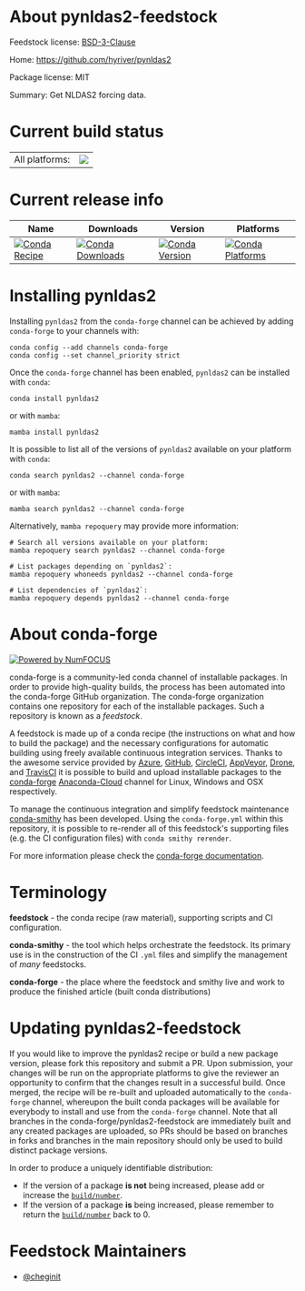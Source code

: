 About pynldas2-feedstock
========================

Feedstock license: [BSD-3-Clause](https://github.com/conda-forge/pynldas2-feedstock/blob/main/LICENSE.txt)

Home: https://github.com/hyriver/pynldas2

Package license: MIT

Summary: Get NLDAS2 forcing data.

Current build status
====================


<table><tr><td>All platforms:</td>
    <td>
      <a href="https://dev.azure.com/conda-forge/feedstock-builds/_build/latest?definitionId=18350&branchName=main">
        <img src="https://dev.azure.com/conda-forge/feedstock-builds/_apis/build/status/pynldas2-feedstock?branchName=main">
      </a>
    </td>
  </tr>
</table>

Current release info
====================

| Name | Downloads | Version | Platforms |
| --- | --- | --- | --- |
| [![Conda Recipe](https://img.shields.io/badge/recipe-pynldas2-green.svg)](https://anaconda.org/conda-forge/pynldas2) | [![Conda Downloads](https://img.shields.io/conda/dn/conda-forge/pynldas2.svg)](https://anaconda.org/conda-forge/pynldas2) | [![Conda Version](https://img.shields.io/conda/vn/conda-forge/pynldas2.svg)](https://anaconda.org/conda-forge/pynldas2) | [![Conda Platforms](https://img.shields.io/conda/pn/conda-forge/pynldas2.svg)](https://anaconda.org/conda-forge/pynldas2) |

Installing pynldas2
===================

Installing `pynldas2` from the `conda-forge` channel can be achieved by adding `conda-forge` to your channels with:

```
conda config --add channels conda-forge
conda config --set channel_priority strict
```

Once the `conda-forge` channel has been enabled, `pynldas2` can be installed with `conda`:

```
conda install pynldas2
```

or with `mamba`:

```
mamba install pynldas2
```

It is possible to list all of the versions of `pynldas2` available on your platform with `conda`:

```
conda search pynldas2 --channel conda-forge
```

or with `mamba`:

```
mamba search pynldas2 --channel conda-forge
```

Alternatively, `mamba repoquery` may provide more information:

```
# Search all versions available on your platform:
mamba repoquery search pynldas2 --channel conda-forge

# List packages depending on `pynldas2`:
mamba repoquery whoneeds pynldas2 --channel conda-forge

# List dependencies of `pynldas2`:
mamba repoquery depends pynldas2 --channel conda-forge
```


About conda-forge
=================

[![Powered by
NumFOCUS](https://img.shields.io/badge/powered%20by-NumFOCUS-orange.svg?style=flat&colorA=E1523D&colorB=007D8A)](https://numfocus.org)

conda-forge is a community-led conda channel of installable packages.
In order to provide high-quality builds, the process has been automated into the
conda-forge GitHub organization. The conda-forge organization contains one repository
for each of the installable packages. Such a repository is known as a *feedstock*.

A feedstock is made up of a conda recipe (the instructions on what and how to build
the package) and the necessary configurations for automatic building using freely
available continuous integration services. Thanks to the awesome service provided by
[Azure](https://azure.microsoft.com/en-us/services/devops/), [GitHub](https://github.com/),
[CircleCI](https://circleci.com/), [AppVeyor](https://www.appveyor.com/),
[Drone](https://cloud.drone.io/welcome), and [TravisCI](https://travis-ci.com/)
it is possible to build and upload installable packages to the
[conda-forge](https://anaconda.org/conda-forge) [Anaconda-Cloud](https://anaconda.org/)
channel for Linux, Windows and OSX respectively.

To manage the continuous integration and simplify feedstock maintenance
[conda-smithy](https://github.com/conda-forge/conda-smithy) has been developed.
Using the ``conda-forge.yml`` within this repository, it is possible to re-render all of
this feedstock's supporting files (e.g. the CI configuration files) with ``conda smithy rerender``.

For more information please check the [conda-forge documentation](https://conda-forge.org/docs/).

Terminology
===========

**feedstock** - the conda recipe (raw material), supporting scripts and CI configuration.

**conda-smithy** - the tool which helps orchestrate the feedstock.
                   Its primary use is in the construction of the CI ``.yml`` files
                   and simplify the management of *many* feedstocks.

**conda-forge** - the place where the feedstock and smithy live and work to
                  produce the finished article (built conda distributions)


Updating pynldas2-feedstock
===========================

If you would like to improve the pynldas2 recipe or build a new
package version, please fork this repository and submit a PR. Upon submission,
your changes will be run on the appropriate platforms to give the reviewer an
opportunity to confirm that the changes result in a successful build. Once
merged, the recipe will be re-built and uploaded automatically to the
`conda-forge` channel, whereupon the built conda packages will be available for
everybody to install and use from the `conda-forge` channel.
Note that all branches in the conda-forge/pynldas2-feedstock are
immediately built and any created packages are uploaded, so PRs should be based
on branches in forks and branches in the main repository should only be used to
build distinct package versions.

In order to produce a uniquely identifiable distribution:
 * If the version of a package **is not** being increased, please add or increase
   the [``build/number``](https://docs.conda.io/projects/conda-build/en/latest/resources/define-metadata.html#build-number-and-string).
 * If the version of a package **is** being increased, please remember to return
   the [``build/number``](https://docs.conda.io/projects/conda-build/en/latest/resources/define-metadata.html#build-number-and-string)
   back to 0.

Feedstock Maintainers
=====================

* [@cheginit](https://github.com/cheginit/)

